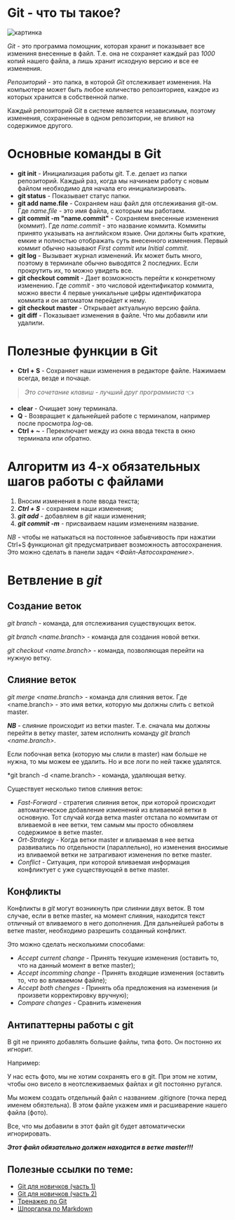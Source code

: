 # **Git** - что ты такое?

![картинка](teatop_pict.png)

*Git* - это программа помощник, которая хранит и показывает все измениня внесенные в файл. Т.е. она не сохраняет каждый раз *1000* копий нашего файла, а лишь хранит исходную версию и все ее изменения.

*Репозиторий* - это папка, в которой *Git* отслеживает изменения. На компьютере может быть любое количество репозиториев, каждое из которых хранится в собственной папке. 

Каждый репозиторий *Git* в системе является независимым, поэтому изменения, сохраненные в одном репозитории, не влияют на содержимое другого.

# Основные команды в **Git**
* **git init** - Инициализация работы git. Т.е. делает из папки репозиторий. Каждый раз, когда мы начинаем работу с новым файлом необходимо для начала его инициализировать.
* **git status** - Показывает статус папки.
* **git add name.file** - Сохраняем наш файл для отслеживания git-ом. Где *name.file* - это имя файла, с которым мы работаем.
* **git commit -m "name.commit"** - Сохраняем внесенные изменения (коммит). Где *name.commit* - это название коммита.
Коммиты принято указывать на английском языке. Они должны быть краткие, емкие и полностью отображать суть внесенного изменения. 
Первый коммит обычно называют *First commit* или *Initial commit*.
* **git log** - Вызывает журнал изменений. Их может быть много, поэтому в терминале обычно выводятся 2 последних. Если прокрутить их, то можно увидеть все.
* **git checkout commit** - Дает возможность перейти к конкретному изменению. Где *commit* - это числовой идентификатор коммита, можно ввести 4 первые уникальные цифры идентификатора коммита  и он автоматом перейдет к нему.
* **git checkout master** - Открывает актуальную версию файла.
* **git diff** - Показывает изменения в файле. Что мы добавили или удалили.

# Полезные функции в **Git**
* **Ctrl + S** - Сохраняет наши изменения в редакторе файле. Нажимаем всегда, везде и почаще. 
> *Это сочетание клавиш - лучший друг программиста* :point_left: 
* **clear** - Очищает зону терминала.
* **Q** - Возвращает к дальнейшей работе с терминалом, например после просмотра *log*-ов.
* **Ctrl + ~** - Переключает между из окна ввода текста в окно терминала или обратно.

# Алгоритм из 4-х обязательных шагов работы с файлами
1. Вносим изменения в поле ввода текста;
2. ***Ctrl + S*** - сохраняем наши изменения;
3. ***git add*** -  добавляем в *git* наши изменения;
4. ***git commit -m*** - присваиваем нашим изменениям название.

*NB* - чтобы не натыкаться на постоянное забывчивость при нажатии Ctrl+S функционал git предусматривает возможность автосохранения. Это можно сделать в панели задач *<Файл-Автосохранение>*.

# Ветвление в __*git*__
## Создание веток
*git branch* - команда, для отслеживания существующих веток.

*git branch <name.branch*> - команда для создания новой ветки.

*git checkout <name.branch>* - команда, позволяющая перейти на нужную ветку.
## Слияние веток

*git merge <name.branch>* - команда для слияния веток. Где <name.branch> - это имя ветки, которую мы должны слить с веткой master.

__*NB*__ -  слияние происходит из ветки master. Т.е. сначала мы должны перейти в ветку master, затем исполнить команду *git branch <name.branch>*.

Если побочная ветка (которую мы слили в master) нам больше не нужна, то мы можем ее удалить. Но и все логи по ней также удалятся.

*git branch -d <name.branch> - команда, удаляющая ветку.

Существует несколько типов слияния веток:

* _Fast-Forward_ - стратегия слияния веток, при которой происходит автоматическое добавление изменений из вливаемой ветки в основную. Тот случай когда ветка master отстала по коммитам от вливаемой в нее ветки, тем самым мы просто обновляем содержимое в ветке master.
* _Ort-Strategy_ - Когда ветки master и вливаемая в нее ветка развивались по отдельности (параллельно), но изменения вносимые из вливаемой ветки не затрагивают изменения по ветке master.
* _Conflict_ - Ситуация, при которой вливаемая информация конфликтует с уже существующей в ветке master.

## Конфликты
Конфликты в *git* могут возникнуть при слиянии двух веток. В том случае, если в ветке master, на момент слияния, находится текст отличный от вливаемого в него дополнения. 
Для дальнейшей работы в ветке master, необходимо разрешить созданный конфликт. 

Это можно сделать несколькими способами:

* _Accept current change_ - Принять текущие изменения (оставить то, что на данный момент в ветке master);
* _Accept incomming change_ - Принять входящие изменения (оставить то, что во вливаемом файле);
* _Accept both chenges_ - Принять оба предложения на изменения (и произвети корректировку вручную);
* _Compare changes_ - Сравнить изменения

## Антипаттерны работы с git
В git не принято добавлять большие файлы, типа фото. Он постонно их игнорит. 

Например: 

У нас есть фото, мы не хотим сохранять его в git. При этом не хотим, чтобы оно висело в неотслеживаемых файлах и git постоянно ругался. 

Мы можем создать отдельный файл с названием .gitignore (точка перед именем обязтельна).
В этом файле укажем имя и расшиварение нашего файла (фото).

Все, что мы добавили в этот файл git будет автоматически игнорировать. 

__*Этот файл обязательно должен находится в ветке master!!!*__

## Полезные ссылки по теме:
* [Git для новичков (часть 1)](https://habr.com/ru/post/541258/)
* [Git для новичков (часть 2)](https://habr.com/ru/post/542616/)
* [Тренажер по Git](https://learngitbranching.js.org/?locale=ru_RU)
* [Шпоргалка по Markdown](https://texterra.ru/blog/ischerpyvayushchaya-shpargalka-po-sintaksisu-razmetki-markdown-na-zametku-avtoram-veb-razrabotchikam.html)